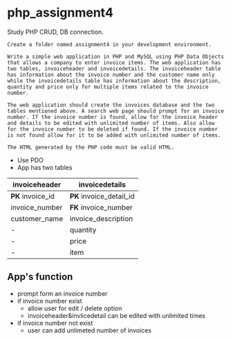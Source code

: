 # php_assignment4
Study PHP CRUD, DB connection.

```
Create a folder named assignment4 in your development environment.

Write a simple web application in PHP and MySQL using PHP Data Objects that allows a company to enter invoice items. The web application has two tables, invoiceheader and invoicedetails. The invoiceheader table has information about the invoice number and the customer name only while the invoicedetails table has information about the description, quantity and price only for multiple items related to the invoice number.

The web application should create the invoices database and the two tables mentioned above. A search web page should prompt for an invoice number. If the invoice number is found, allow for the invoice header and details to be edited with unlimited number of items. Also allow for the invoice number to be deleted if found. If the invoice number is not found allow for it to be added with unlimited number of items.

The HTML generated by the PHP code must be valid HTML.
```

- Use PDO 
- App has two tables 

invoiceheader | invoicedetails
------------- | ---------------
**PK**  invoice_id| **PK** invoice_detail_id
invoice_number | **FK** invoice_number
customer_name | invoice_description 
  - | quantity
  - | price
  - | item

## App's function
- prompt form an invoice number
- if invoice number exist
  - allow user for edit / delete option
  - invoiceheader&invlicedetail can be edited with unlimited times
- if invoice number not exist
  - user can add unlimeted number of invoices